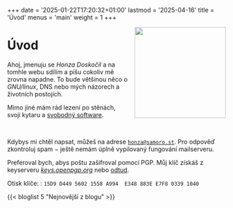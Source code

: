 +++
date = '2025-01-22T17:20:32+01:00'
lastmod = '2025-04-16'
title = 'Úvod'
menus = 'main'
weight = 1
+++

<img src="/img/me.webp" style="float: right; height: 15em; margin-left: 1em;">

# Úvod

Ahoj, jmenuju se *Honza Doskočil* a na tomhle webu sdílím a píšu cokoliv mě
zrovna napadne. To bude většinou něco o *GNU/linux*, DNS nebo mých názorech a
životních postojích.

Mimo jiné mám rád lezení po stěnách, svoji kytaru a [svobodný software](https://www.fsf.org/about/).

<div style="clear:both;"></div>
<br>

Kdybys mi chtěl napsat, můžeš na adrese <a href="mailto:honza@samoro.st">`honza@samoro.st`</a>.
Pro odpověď zkontroluj spam − ještě nemám úplně vypilovaný fungování
mailserveru.

Preferoval bych, abys poštu zašifroval pomocí PGP. Můj klíč získáš z keyserveru
*[keys.openpgp.org](https://keys.openpgp.org)* nebo [odtud](/dat/pubkey.gpg).

Otisk klíče:
: `15D9 D449 5602 1558 A994  E348 883E E7F8 0339 1040`

{{< bloglist 5 "Nejnovější z blogu" >}}

